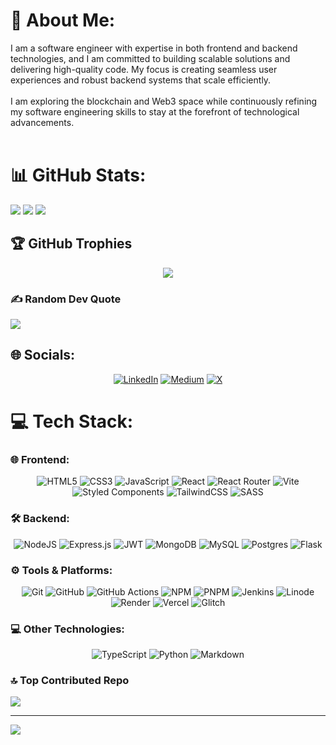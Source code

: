 # 💫 About Me:
I am a software engineer with expertise in both frontend and backend technologies, and I am committed to building scalable solutions and delivering high-quality code. My focus is creating seamless user experiences and robust backend systems that scale efficiently.<br><br>I am exploring the blockchain and Web3 space while continuously refining my software engineering skills to stay at the forefront of technological advancements.<br><br>

# 📊 GitHub Stats:
![](https://github-readme-stats.vercel.app/api?username=orisabiyi&theme=dark&hide_border=false&include_all_commits=true&count_private=true)
![](https://github-readme-streak-stats.herokuapp.com/?user=orisabiyi&theme=dark&hide_border=false)
![](https://github-readme-stats.vercel.app/api/top-langs/?username=orisabiyi&theme=dark&hide_border=false&include_all_commits=true&count_private=true&layout=compact)

## 🏆 GitHub Trophies
<div align="center">
  
![](https://github-profile-trophy.vercel.app/?username=orisabiyi&theme=default&no-frame=false&no-bg=true&margin-w=4)

</div>

### ✍️ Random Dev Quote
![](https://quotes-github-readme.vercel.app/api?type=vetical&theme=radical)


## 🌐 Socials:
<div align="center">
  
[![LinkedIn](https://img.shields.io/badge/LinkedIn-%230077B5.svg?logo=linkedin&logoColor=white)](https://linkedin.com/in/orisabiyi) [![Medium](https://img.shields.io/badge/Medium-12100E?logo=medium&logoColor=white)](https://medium.com/@Orisabiyidavid) [![X](https://img.shields.io/badge/X-black.svg?logo=X&logoColor=white)](https://x.com/orisabiyi_d)

</div>

# 💻 Tech Stack:

### 🌐 Frontend:
<div align="center">
  
![HTML5](https://img.shields.io/badge/html5-%23E34F26.svg?style=for-the-badge&logo=html5&logoColor=white)
![CSS3](https://img.shields.io/badge/css3-%231572B6.svg?style=for-the-badge&logo=css3&logoColor=white)
![JavaScript](https://img.shields.io/badge/javascript-%23323330.svg?style=for-the-badge&logo=javascript&logoColor=%23F7DF1E)
![React](https://img.shields.io/badge/react-%2320232a.svg?style=for-the-badge&logo=react&logoColor=%2361DAFB)
![React Router](https://img.shields.io/badge/React_Router-CA4245?style=for-the-badge&logo=react-router&logoColor=white)
![Vite](https://img.shields.io/badge/vite-%23646CFF.svg?style=for-the-badge&logo=vite&logoColor=white)
![Styled Components](https://img.shields.io/badge/styled--components-DB7093?style=for-the-badge&logo=styled-components&logoColor=white)
![TailwindCSS](https://img.shields.io/badge/tailwindcss-%2338B2AC.svg?style=for-the-badge&logo=tailwind-css&logoColor=white)
![SASS](https://img.shields.io/badge/SASS-hotpink.svg?style=for-the-badge&logo=SASS&logoColor=white)

</div>

### 🛠️ Backend:
<div align="center">

![NodeJS](https://img.shields.io/badge/node.js-6DA55F?style=for-the-badge&logo=node.js&logoColor=white)
![Express.js](https://img.shields.io/badge/express.js-%23404d59.svg?style=for-the-badge&logo=express&logoColor=%2361DAFB)
![JWT](https://img.shields.io/badge/JWT-black?style=for-the-badge&logo=JSON%20web%20tokens)
![MongoDB](https://img.shields.io/badge/MongoDB-%234ea94b.svg?style=for-the-badge&logo=mongodb&logoColor=white)
![MySQL](https://img.shields.io/badge/mysql-4479A1.svg?style=for-the-badge&logo=mysql&logoColor=white)
![Postgres](https://img.shields.io/badge/postgres-%23316192.svg?style=for-the-badge&logo=postgresql&logoColor=white)
![Flask](https://img.shields.io/badge/flask-%23000.svg?style=for-the-badge&logo=flask&logoColor=white)

</div>

### ⚙️ Tools & Platforms:
<div align="center">

![Git](https://img.shields.io/badge/git-%23F05033.svg?style=for-the-badge&logo=git&logoColor=white)
![GitHub](https://img.shields.io/badge/github-%23121011.svg?style=for-the-badge&logo=github&logoColor=white)
![GitHub Actions](https://img.shields.io/badge/github%20actions-%232671E5.svg?style=for-the-badge&logo=githubactions&logoColor=white)
![NPM](https://img.shields.io/badge/NPM-%23CB3837.svg?style=for-the-badge&logo=npm&logoColor=white)
![PNPM](https://img.shields.io/badge/pnpm-%234a4a4a.svg?style=for-the-badge&logo=pnpm&logoColor=f69220)
![Jenkins](https://img.shields.io/badge/jenkins-%232C5263.svg?style=for-the-badge&logo=jenkins&logoColor=white)
![Linode](https://img.shields.io/badge/linode-00A95C?style=for-the-badge&logo=linode&logoColor=white)
![Render](https://img.shields.io/badge/Render-%46E3B7.svg?style=for-the-badge&logo=render&logoColor=white)
![Vercel](https://img.shields.io/badge/vercel-%23000000.svg?style=for-the-badge&logo=vercel&logoColor=white)
![Glitch](https://img.shields.io/badge/glitch-%233333FF.svg?style=for-the-badge&logo=glitch&logoColor=white)

</div>

### 💻 Other Technologies:
<div align="center">

![TypeScript](https://img.shields.io/badge/typescript-%23007ACC.svg?style=for-the-badge&logo=typescript&logoColor=white)
![Python](https://img.shields.io/badge/python-3670A0?style=for-the-badge&logo=python&logoColor=ffdd54)
![Markdown](https://img.shields.io/badge/markdown-%23000000.svg?style=for-the-badge&logo=markdown&logoColor=white)

</div>

### 🔝 Top Contributed Repo
![](https://github-contributor-stats.vercel.app/api?username=orisabiyi&limit=5&theme=dark&combine_all_yearly_contributions=true)

---
[![](https://visitcount.itsvg.in/api?id=orisabiyi&icon=10&color=13)](https://visitcount.itsvg.in)

<!-- Proudly created with GPRM ( https://gprm.itsvg.in ) -->
